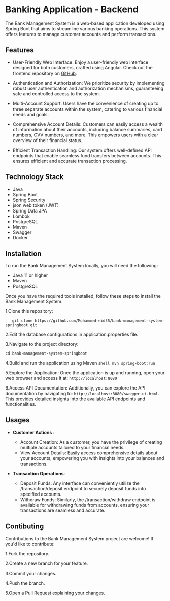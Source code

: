 
# Banking Application - Backend

The Bank Management System is a web-based application developed using Spring Boot that aims to streamline various banking operations. This system offers features to manage customer accounts and perform transactions.







## Features


   - User-Friendly Web Interface: Enjoy a user-friendly web interface designed for both customers, crafted using Angular. Check out the frontend repository on [GitHub](https://github.com/amankrhzb77/Banking-Application---Frontend).

   - Authentication and Authorization: We prioritize security by implementing robust user authentication and authorization mechanisms, guaranteeing safe and controlled access to the system.

  -  Multi-Account Support: Users have the convenience of creating up to three separate accounts within the system, catering to various financial needs and goals.

  -  Comprehensive Account Details: Customers can easily access a wealth of information about their accounts, including balance summaries, card numbers, CVV numbers, and more. This empowers users with a clear overview of their financial status.

  -  Efficient Transaction Handling: Our system offers well-defined API endpoints that enable seamless fund transfers between accounts. This ensures efficient and accurate transaction processing.

## Technology Stack
 
 
   - Java
   - Spring Boot
   - Spring Security
   - json web token (JWT)
   - Spring Data JPA
   - Lombok
   - PostgreSQL
   - Maven
   - Swagger
   - Docker


   

  ## Installation

To run the Bank Management System locally, you will need the following:
- Java 11 or higher
- Maven
- PostgreSQL

Once you have the required tools installed, follow these steps to install the Bank Management System:

1.Clone this repository:


       git clone https://github.com/Mohammed-eid35/bank-management-system-springboot.git

    
2.Edit the database configurations in application.properties file.

3.Navigate to the project directory:

   
    cd bank-management-system-springboot
    
4.Build and run the application using Maven
    ```shell
    mvn spring-boot:run
    ```

5.Explore the Application: Once the application is up and running, open your web browser and access it at: `http://localhost:8080`

6.Access API Documentation: Additionally, you can explore the API documentation by navigating to: `http://localhost:8080/swagger-ui.html`. This provides detailed insights into the available API endpoints and functionalities.
## Usages

  -  **Customer Actions** :
       - Account Creation: As a customer, you have the privilege of creating multiple accounts tailored to your financial needs.
        - View Account Details: Easily access comprehensive details about your accounts, empowering you with insights into your balances and transactions.

 -   **Transaction Operations**:
       - Deposit Funds: Any interface can conveniently utilize the /transaction/deposit endpoint to securely deposit funds into specified accounts.
       - Withdraw Funds: Similarly, the /transaction/withdraw endpoint is available for withdrawing funds from accounts, ensuring your transactions are seamless and accurate.
## Contibuting

Contributions to the Bank Management System project are welcome! If you'd like to contribute:

1.Fork the repository.

2.Create a new branch for your feature.    

3.Commit your changes.
    
4.Push the branch.
    
5.Open a Pull Request explaining your changes.
